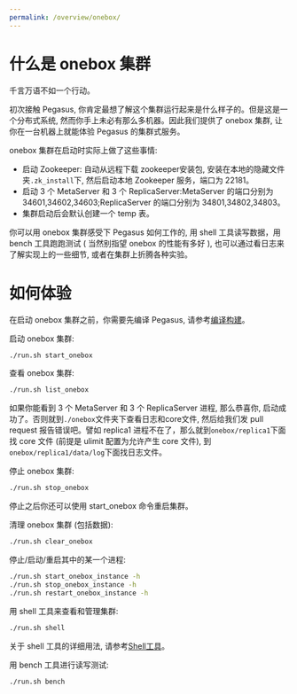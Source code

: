 ```yaml
---
permalink: /overview/onebox/
---
```


# 什么是 onebox 集群

千言万语不如一个行动。

初次接触 Pegasus, 你肯定最想了解这个集群运行起来是什么样子的。但是这是一个分布式系统, 然而你手上未必有那么多机器。因此我们提供了 onebox 集群, 让你在一台机器上就能体验 Pegasus 的集群式服务。

onebox 集群在启动时实际上做了这些事情:
- 启动 Zookeeper: 自动从远程下载 zookeeper安装包, 安装在本地的隐藏文件夹```.zk_install```下, 然后启动本地 Zookeeper 服务，端口为 22181。
- 启动 3 个 MetaServer 和 3 个 ReplicaServer:MetaServer 的端口分别为 34601,34602,34603;ReplicaServer 的端口分别为 34801,34802,34803。
- 集群启动后会默认创建一个 temp 表。

你可以用 onebox 集群感受下 Pegasus 如何工作的, 用 shell 工具读写数据，用 bench 工具跑跑测试 ( 当然别指望 onebox 的性能有多好 ), 也可以通过看日志来了解实现上的一些细节, 或者在集群上折腾各种实验。

# 如何体验

在启动 onebox 集群之前，你需要先编译 Pegasus, 请参考[编译构建](/docs/build/compile-from-source/)。

启动 onebox 集群:
```bash
./run.sh start_onebox
```

查看 onebox 集群:
```bash
./run.sh list_onebox
```
如果你能看到 3 个 MetaServer 和 3 个 ReplicaServer 进程, 那么恭喜你, 启动成功了。否则就到```./onebox```文件夹下查看日志和core文件, 然后给我们发 pull request 报告错误吧。譬如 replica1 进程不在了，那么就到```onebox/replica1```下面找 core 文件 (前提是 ulimit 配置为允许产生 core 文件), 到```onebox/replica1/data/log```下面找日志文件。

停止 onebox 集群:
```bash
./run.sh stop_onebox
```
停止之后你还可以使用 start_onebox 命令重启集群。

清理 onebox 集群 (包括数据):
```bash
./run.sh clear_onebox
```

停止/启动/重启其中的某一个进程:
```bash
./run.sh start_onebox_instance -h
./run.sh stop_onebox_instance -h
./run.sh restart_onebox_instance -h
```

用 shell 工具来查看和管理集群:
```bash
./run.sh shell
```

关于 shell 工具的详细用法, 请参考[Shell工具](shell)。

用 bench 工具进行读写测试:
```bash
./run.sh bench
```
